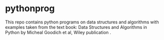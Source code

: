 # pythonprog
This repo contains python programs on data structures and algorithms with examples taken from the text book: Data Structures and Algorithms in Python by Micheal Goodich et al, Wiley publication .
